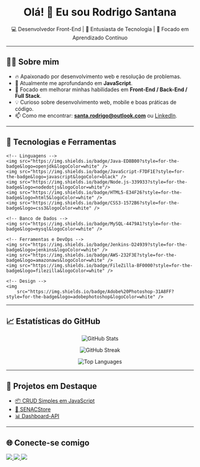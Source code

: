 <h1 align="center">Olá! 👋 Eu sou Rodrigo Santana</h1>

<p align="center">
    💻 Desenvolvedor Front-End | 🚀 Entusiasta de Tecnologia | 🎯 Focado em Aprendizado Contínuo
</p>

---

## 👨‍💻 Sobre mim

- 🔥 Apaixonado por desenvolvimento web e resolução de problemas.
- 🌱 Atualmente me aprofundando em **JavaScript**.
- 🎯 Focado em melhorar minhas habilidades em **Front-End / Back-End / Full Stack**.
- 💡 Curioso sobre desenvolvimento web, mobile e boas práticas de código.
- 📫 Como me encontrar: **santa.rodrigo@outlook.com** ou [LinkedIn](https://www.linkedin.com/in/rdsantana/).

---

## 🚀 Tecnologias e Ferramentas

<p align="left">

    <!-- Linguagens -->
    <img src="https://img.shields.io/badge/Java-ED8B00?style=for-the-badge&logo=openjdk&logoColor=white" />
    <img src="https://img.shields.io/badge/JavaScript-F7DF1E?style=for-the-badge&logo=javascript&logoColor=black" />
    <img src="https://img.shields.io/badge/Node.js-339933?style=for-the-badge&logo=nodedotjs&logoColor=white"/>
    <img src="https://img.shields.io/badge/HTML5-E34F26?style=for-the-badge&logo=html5&logoColor=white" />
    <img src="https://img.shields.io/badge/CSS3-1572B6?style=for-the-badge&logo=css3&logoColor=white" />
    
    <!-- Banco de Dados -->
    <img src="https://img.shields.io/badge/MySQL-4479A1?style=for-the-badge&logo=mysql&logoColor=white" />

    <!-- Ferramentas e DevOps -->
    <img src="https://img.shields.io/badge/Jenkins-D24939?style=for-the-badge&logo=jenkins&logoColor=white" />
    <img src="https://img.shields.io/badge/AWS-232F3E?style=for-the-badge&logo=amazonaws&logoColor=white" />
    <img src="https://img.shields.io/badge/FileZilla-BF0000?style=for-the-badge&logo=filezilla&logoColor=white" />

    <!-- Design -->
    <img
        src="https://img.shields.io/badge/Adobe%20Photoshop-31A8FF?style=for-the-badge&logo=adobephotoshop&logoColor=white" />

</p>

---

## 📈 Estatísticas do GitHub

<p align="center">
    <img src="https://github-readme-stats.vercel.app/api?username=Rodrxgo&show_icons=true&theme=dark&hide_border=true"
        alt="GitHub Stats" />
</p>

<p align="center">
    <img src="https://github-readme-streak-stats.herokuapp.com/?user=Rodrxgo&theme=dark&hide_border=true"
        alt="GitHub Streak" />
</p>

<p align="center">
    <img src="https://github-readme-stats.vercel.app/api/top-langs/?username=Rodrxgo&layout=compact&theme=dark&hide_border=true"
        alt="Top Languages" />
</p>

---

## 🚀 Projetos em Destaque

- [📦 CRUD Simples em JavaScript](https://github.com/Rodrxgo/Crud-Simples-em-JavaScript)
- [🛒 SENACStore](https://github.com/Rodrxgo/SENACStore)
- [📊 Dashboard-API](https://github.com/Rodrxgo/Dashboard-API)

---

## 🌐 Conecte-se comigo

<p align="left">
    <a href="https://www.linkedin.com/in/rdsantana/" target="_blank">
        <img src="https://img.shields.io/badge/LinkedIn-0077B5?style=for-the-badge&logo=linkedin&logoColor=white" />
    </a>
    <a href="mailto:santa.rodrigo@outlook.com">
        <img src="https://img.shields.io/badge/Gmail-D14836?style=for-the-badge&logo=gmail&logoColor=white" />
    </a>
    <a href="https://github.com/Rodrxgo" target="_blank">
        <img src="https://img.shields.io/badge/GitHub-181717?style=for-the-badge&logo=github&logoColor=white" />
    </a>
</p>
